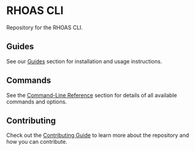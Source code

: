 # RHOAS CLI

Repository for the RHOAS CLI.

## Guides

See our [Guides](.docs/guides) section for installation and usage instructions.

## Commands

See the [Command-Line Reference](./docs/commands/rhoas.adoc) section for details of all available commands and options.

## Contributing

Check out the [Contributing Guide](./CONTRIBUTING.md) to learn more about the repository and how you can contribute.

